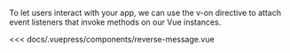 <demo-box title="Handling User Input">

To let users interact with your app, we can use the v-on directive to attach event listeners that invoke methods on our Vue instances.

<reverse-message slot="demo" />

<div slot="code">

<<< docs/.vuepress/components/reverse-message.vue

</div>

</demo-box>
